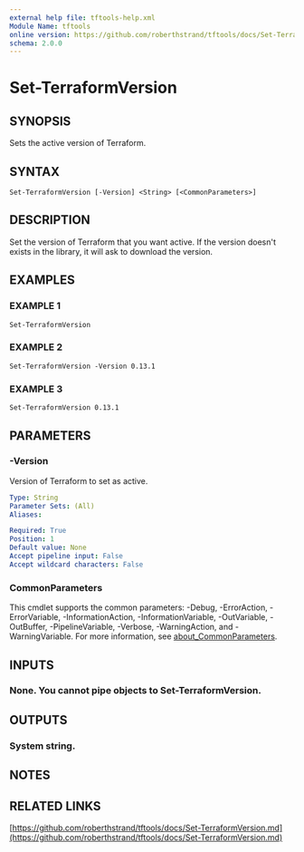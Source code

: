 ```yaml
---
external help file: tftools-help.xml
Module Name: tftools
online version: https://github.com/roberthstrand/tftools/docs/Set-TerraformVersion.md
schema: 2.0.0
---
```


# Set-TerraformVersion

## SYNOPSIS
Sets the active version of Terraform.

## SYNTAX

```
Set-TerraformVersion [-Version] <String> [<CommonParameters>]
```

## DESCRIPTION
Set the version of Terraform that you want active.
If the version doesn't exists in the library, it will ask to download the version.

## EXAMPLES

### EXAMPLE 1
```
Set-TerraformVersion
```

### EXAMPLE 2
```
Set-TerraformVersion -Version 0.13.1
```

### EXAMPLE 3
```
Set-TerraformVersion 0.13.1
```

## PARAMETERS

### -Version
Version of Terraform to set as active.

```yaml
Type: String
Parameter Sets: (All)
Aliases:

Required: True
Position: 1
Default value: None
Accept pipeline input: False
Accept wildcard characters: False
```

### CommonParameters
This cmdlet supports the common parameters: -Debug, -ErrorAction, -ErrorVariable, -InformationAction, -InformationVariable, -OutVariable, -OutBuffer, -PipelineVariable, -Verbose, -WarningAction, and -WarningVariable. For more information, see [about_CommonParameters](http://go.microsoft.com/fwlink/?LinkID=113216).

## INPUTS

### None. You cannot pipe objects to Set-TerraformVersion.
## OUTPUTS

### System string.
## NOTES

## RELATED LINKS

[https://github.com/roberthstrand/tftools/docs/Set-TerraformVersion.md](https://github.com/roberthstrand/tftools/docs/Set-TerraformVersion.md)

